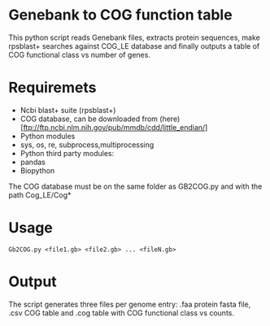 # Genebank to COG function table
This python script reads Genebank files, extracts protein sequences, make rpsblast+ searches against COG_LE database and finally outputs a table of COG functional class vs number of genes.

# Requiremets
- Ncbi blast+ suite (rpsblast+)
- COG database, can be downloaded from (here)[ftp://ftp.ncbi.nlm.nih.gov/pub/mmdb/cdd/little_endian/]
- Python modules
 - sys, os, re, subprocess,multiprocessing
- Python third party modules:
 - pandas
 - Biopython

The COG database must be on the same folder as GB2COG.py and with the path Cog_LE/Cog*
  
# Usage
```
Gb2COG.py <file1.gb> <file2.gb> ... <fileN.gb>
```

# Output
The script generates three files per genome entry: .faa protein fasta file, .csv COG table and .cog table with COG functional class vs counts.
